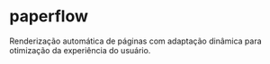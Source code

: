 # paperflow
Renderização automática de páginas com adaptação dinâmica para otimização da experiência do usuário.
